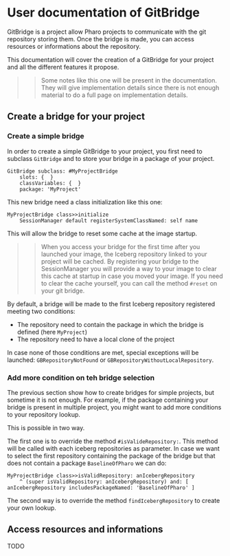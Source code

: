 # User documentation of GitBridge

GitBridge is a project allow Pharo projects to communicate with the git repository storing them. Once the bridge is made, you can access resources or informations about the repository.

This documentation will cover the creation of a GitBridge for your project and all the different features it propose.

>> Some notes like this one will be present in the documentation. They will give implementation details since there is not enough material to do a full page on implementation details.

## Create a bridge for your project

### Create a simple bridge

In order to create a simple GitBridge to your project, you first need to subclass `GitBridge` and to store your bridge in a package of your project.

```Smalltalk
GitBridge subclass: #MyProjectBridge
	slots: {  }
	classVariables: {  }
	package: 'MyProject'
```

This new bridge need a class initialization like this one:

```Smalltalk
MyProjectBridge class>>initialize
	SessionManager default registerSystemClassNamed: self name
```

This will allow the bridge to reset some cache at the image startup.

>> When you access your bridge for the first time after you launched your image, the Iceberg repository linked to your project will be cached. By registering your bridge to the SessionManager you will provide a way to your image to clear this cache at startup in case you moved your image. If you need to clear the cache yourself, you can call the method `#reset` on your git bridge.

By default, a bridge will be made to the first Iceberg repository registered meeting two conditions:
- The repository need to contain the package in which the bridge is defined (here `MyProject`)
- The repository need to have a local clone of the project

In case none of those conditions are met, special exceptions will be launched: `GBRepositoryNotFound` or `GBRepositoryWithoutLocalRepository`.

### Add more condition on teh bridge selection

The previous section show how to create bridges for simple projects, but sometime it is not enough. For example, if the package containing your bridge is present in multiple project, you might want to add more conditions to your repository lookup.

This is possible in two way.

The first one is to override the method `#isValideRepository:`. This method will be called with each iceberg repositories as parameter. In case we want to select the first repository containing the package of the bridge but that does not contain a package `BaselineOfPharo` we can do:

```Smalltalk
MyProjectBridge class>>isValidRepository: anIcebergRepository
	^ (super isValidRepository: anIcebergRepository) and: [ anIcebergRepository includesPackageNamed: 'BaselineOfPharo' ]
```

The second way is to override the method `findIcebergRepository` to create your own lookup.

## Access resources and informations

TODO